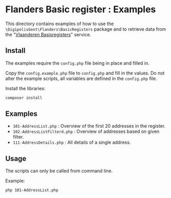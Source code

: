 # Flanders Basic register : Examples

This directory contains examples of how to use the 
`\DigipolisGent\Flanders\BasicRegisters` package and to retrieve data
from the "[Vlaanderen Basisregisters][flanders-basicregister.api]"
service.

## Install

The examples require the `config.php` file being in place and filled in.

Copy the `config.example.php` file to `config.php` and fill in the
values. Do not alter the example scripts, all variables are defined in
the `config.php` file.

Install the libraries:

```bash
composer install
```

## Examples

* `101-AddressList.php` : Overview of the first 20 addresses in the
  register.
* `102-AddressListFilterd.php` : Overview of addresses based on given
  filter.
* `111-AddressDetails.php` : All details of a single address.

## Usage

The scripts can only be called from command line.

Example:

```bash
php 101-AddressList.php
```

[flanders-basicregister.api]: https://overheid.vlaanderen.be/producten-diensten/gebouwen-adressenregister
